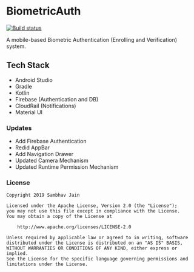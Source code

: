 # BiometricAuth
[![Build status](https://build.appcenter.ms/v0.1/apps/c0fa0921-638c-4da1-9dcf-cc2c0f96cd89/branches/master/badge)](https://appcenter.ms)

A mobile-based Biometric Authentication (Enrolling and Verification) system.

## Tech Stack

- Android Studio
- Gradle
- Kotlin
- Firebase (Authentication and DB)
- CloudRail (Notifications)
- Material UI

### Updates

* Add Firebase Authentication
* Redid AppBar
* Add Navigation Drawer
* Updated Camera Mechanism
* Updated Runtime Permission Mechanism

### License

```
Copyright 2019 Sambhav Jain

Licensed under the Apache License, Version 2.0 (the "License");
you may not use this file except in compliance with the License.
You may obtain a copy of the License at

    http://www.apache.org/licenses/LICENSE-2.0

Unless required by applicable law or agreed to in writing, software
distributed under the License is distributed on an "AS IS" BASIS,
WITHOUT WARRANTIES OR CONDITIONS OF ANY KIND, either express or implied.
See the License for the specific language governing permissions and
limitations under the License.
```
